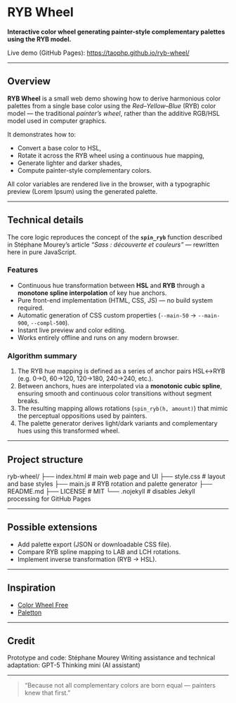# RYB Wheel
**Interactive color wheel generating painter-style complementary palettes using the RYB model.**

Live demo (GitHub Pages): https://taophp.github.io/ryb-wheel/

---

## Overview

**RYB Wheel** is a small web demo showing how to derive harmonious color palettes from a single base color using the *Red–Yellow–Blue* (RYB) color model — the traditional *painter’s wheel*, rather than the additive RGB/HSL model used in computer graphics.

It demonstrates how to:
- Convert a base color to HSL,
- Rotate it across the RYB wheel using a continuous hue mapping,
- Generate lighter and darker shades,
- Compute painter-style complementary colors.

All color variables are rendered live in the browser, with a typographic preview (Lorem Ipsum) using the generated palette.

---

## Technical details

The core logic reproduces the concept of the **`spin_ryb`** function described in Stéphane Mourey’s article *“Sass : découverte et couleurs”* — rewritten here in pure JavaScript.

### Features

- Continuous hue transformation between **HSL** and **RYB** through a **monotone spline interpolation** of key hue anchors.
- Pure front-end implementation (HTML, CSS, JS) — no build system required.
- Automatic generation of CSS custom properties (`--main-50` → `--main-900`, `--compl-500`).
- Instant live preview and color editing.
- Works entirely offline and runs on any modern browser.

### Algorithm summary

1. The RYB hue mapping is defined as a series of anchor pairs HSL↔RYB (e.g. 0→0, 60→120, 120→180, 240→240, etc.).
2. Between anchors, hues are interpolated via a **monotonic cubic spline**, ensuring smooth and continuous color transitions without segment breaks.
3. The resulting mapping allows rotations (`spin_ryb(h, amount)`) that mimic the perceptual oppositions used by painters.
4. The palette generator derives light/dark variants and complementary hues using this transformed wheel.

---

## Project structure

ryb-wheel/
├── index.html # main web page and UI
├── style.css # layout and base styles
├── main.js # RYB rotation and palette generator
├── README.md
├── LICENSE # MIT
└── .nojekyll # disables Jekyll processing for GitHub Pages

---

## Possible extensions

- Add palette export (JSON or downloadable CSS file).
- Compare RYB spline mapping to LAB and LCH rotations.
- Implement inverse transformation (RYB → HSL).

---

## Inspiration

- [Color Wheel Free](https://www.colorwheelfree.com/)
- [Paletton](https://paletton.com)

---

## Credit
Prototype and code: Stéphane Mourey
Writing assistance and technical adaptation: GPT-5 Thinking mini (AI assistant)

---

> “Because not all complementary colors are born equal — painters knew that first.”
